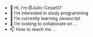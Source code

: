 - 👋 Hi, I’m @Julio-Cesar07
- 👀 I’m interested in study programming 
- 🌱 I’m currently learning Javascript
- 💞️ I’m looking to collaborate on ...
- 📫 How to reach me ...

<!---
Julio-Cesar07/Julio-Cesar07 is a ✨ special ✨ repository because its `README.md` (this file) appears on your GitHub profile.
You can click the Preview link to take a look at your changes.
--->
